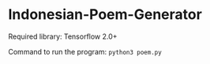 # Indonesian-Poem-Generator

Required library:
Tensorflow 2.0+

Command to run the program: `python3 poem.py`
